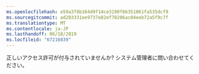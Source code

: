 ```yaml
---
ms.openlocfilehash: e59a3f8b164d9f14ce3190f86351061fa535dcf9
ms.sourcegitcommit: ad203331ee9737e82ef70206ac04eeb72a5f9c7f
ms.translationtype: MT
ms.contentlocale: ja-JP
ms.lasthandoff: 06/18/2019
ms.locfileid: "67216839"
---
```

正しいアクセス許可が付与されていませんか? システム管理者に問い合わせてください。